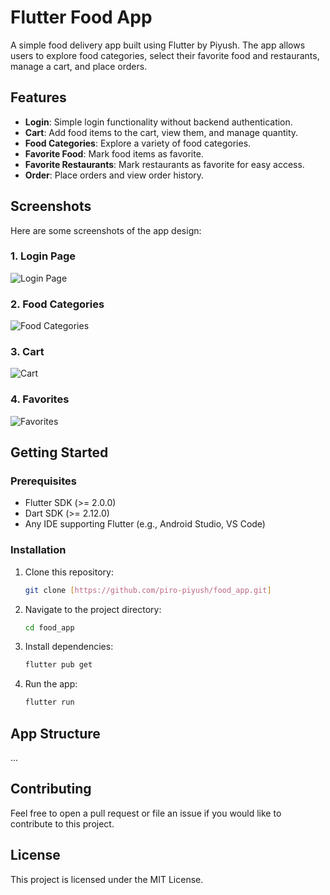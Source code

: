 # Flutter Food App

A simple food delivery app built using Flutter by Piyush. The app allows users to explore food categories, select their favorite food and restaurants, manage a cart, and place orders.

## Features

- **Login**: Simple login functionality without backend authentication.
- **Cart**: Add food items to the cart, view them, and manage quantity.
- **Food Categories**: Explore a variety of food categories.
- **Favorite Food**: Mark food items as favorite.
- **Favorite Restaurants**: Mark restaurants as favorite for easy access.
- **Order**: Place orders and view order history.

## Screenshots

Here are some screenshots of the app design:

### 1. Login Page
![Login Page](./figma/Login.png)

### 2. Food Categories
![Food Categories](./figma/Category.png)

### 3. Cart
![Cart](./figma/Cart.png)

### 4. Favorites
![Favorites](./figma/favFoodItems.png)

## Getting Started

### Prerequisites

- Flutter SDK (>= 2.0.0)
- Dart SDK (>= 2.12.0)
- Any IDE supporting Flutter (e.g., Android Studio, VS Code)

### Installation

1. Clone this repository:

    ```bash
    git clone [https://github.com/piro-piyush/food_app.git]
    ```

2. Navigate to the project directory:

    ```bash
    cd food_app
    ```

3. Install dependencies:

    ```bash
    flutter pub get
    ```

4. Run the app:

    ```bash
    flutter run
    ```

## App Structure

...

## Contributing

Feel free to open a pull request or file an issue if you would like to contribute to this project.

## License

This project is licensed under the MIT License.
